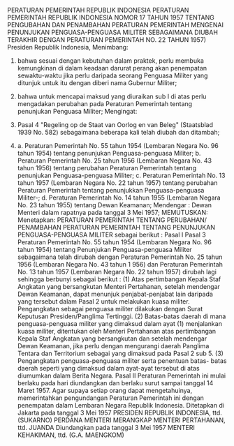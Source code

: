  PERATURAN PEMERINTAH REPUBLIK INDONESIA PERATURAN PEMERINTAH REPUBLIK INDONESIA NOMOR 17 TAHUN 1957 TENTANG PENGUBAHAN DAN PENAMBAHAN PERATURAN PEMERINTAH MENGENAI PENUNJUKAN PENGUASA-PENGUASA MILITER SEBAGAIMANA DIUBAH TERAKHIR DENGAN PERATURAN PEMERINTAH NO. 22 TAHUN 1957) Presiden Republik Indonesia,
Menimbang:

1. bahwa sesuai dengan kebutuhan dalam praktek, perlu membuka kemungkinan di dalam keadaan darurat perang akan penempatan sewaktu-waktu jika perlu daripada seorang Penguasa Militer yang ditunjuk untuk itu dengan diberi nama Gubernur Militer;
2. bahwa untuk mencapai maksud yang diuraikan sub I di atas perlu mengadakan perubahan pada Peraturan Pemerintah tentang penunjukan Penguasa Militer;
Mengingat:

1. Pasal 4 "Regeling op de Staat van Oorlog en van Beleg" (Staatsblad 1939 No. 582) sebagaimana beberapa kali telah diubah dan ditambah;
2. a. Peraturan Pemerintah No. 55 tahun 1954 (Lembaran Negara No. 96 tahun 1954) tentang penunjukan Penguasa-penguasa Militer;
b. Peraturan Pemerintah No. 25 tahun 1956 (Lembaran Negara No. 43 tahun 1956) tentang perubahan Peraturan Pemerintah tentang penunjukan Penguasa-penguasa Militer;
c. Peraturan Pemerintah No. 13 tahun 1957 (Lembaran Negara No. 22 tahun 1957) tentang perubahan Peraturan Pemerintah tentang penunjukkan Penguasa-penguasa Militer-;
d. Peraturan Pemerintah No. 14 tahun 1955 (Lembaran Negara No. 23 tahun 1955) tentang Dewan Keamanan; Mendengar : Dewan Menteri dalam rapatnya pada tanggal 3 Mei 1957;
MEMUTUSKAN:
 Menetapkan: PERATURAN PEMERINTAH TENTANG PERUBAHAN/ PENAMBAHAN PERATURAN PEMERINTAH TENTANG PENUNJUKAN PENGUASA-PENGUASA MILITER sebagai berikut :
Pasal I
Pasal 3 Peraturan Pemerintah No. 55 tahun 1954 (Lembaran Negara No. 96 tahun 1954) tentang Penunjukan Penguasa-penguasa Militer sebagaimana telah dirubah dengan Peraturan Pemerintah No. 25 tahun 1956 (Lembaran Negara No. 43 tahun 1 956) dan Peraturan Pemerintah No. 13 tahun 1957 (Lembaran Negara No. 22 tahun 1957) dirubah lagi sehingga berbunyi sebagai berikut :
(1) Atas pertimbangan Kepala Staf Angkatan yang bersangkutan Menteri Pertahanan, setelah mendengar Dewan Keamanan, dapat menunjuk penjabat-penjabat lain daripada yang tersebut dalam Pasal 2 untuk melakukan kuasa militer. Pengangkatan sebagai penguasa militer dilakukan dengan Surat Keputusan Presiden/Panglima Tertinggi.
(2) Batas-batas daerah di mana penguasa-penguasa militer yang dimaksud dalam ayat (1) menjalankan kuasa militer, ditentukan oleh Menteri Pertahanan atas pertimbangan Kepala Staf Angkatan yang bersangkutan dan setelah mendengar Dewan Keamanan, jika perlu dengan mengurangi daerah Panglima Tentara dan Territorium sebagai yang dimaksud pada Pasal 2 sub 5.
(3) Pengangkatan penguasa-penguasa militer serta penentuan batas- batas daerah seperti yang dimaksud dalam ayat-ayat tersebut di atas diumumkan dalam Berita Negara.
Pasal II
Peraturan Pemerintah ini mulai berlaku pada hari diundangkan dan berlaku surut sampai tanggal 14 Maret 1957. Agar supaya setiap orang dapat mengetahuinya, memerintahkan pengundangan Peraturan Pemerintah ini dengan penempatan dalam Lembaran Negara Republik Indonesia. Ditetapkan di Jakarta pada tanggal 3 Mei 1957 PRESIDEN REPUBLIK INDONESIA, ttd. (SUKARNO) PERDANA MENTERI MERANGKAP MENTERI PERTAHANAN, ttd. JUANDA Diundangkan pada tanggal 3 Mei 1957 MENTERI KEHAKIMAN, ttd. (G.A. MAENGKOM)
